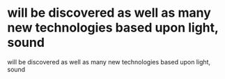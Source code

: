 # will be discovered as well as many new technologies based upon light, sound

will be discovered as well as many new technologies based upon light, sound